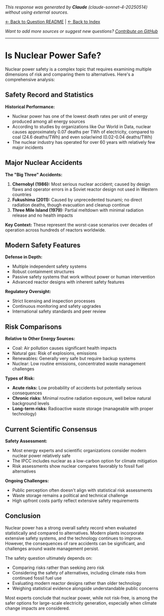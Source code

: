 <!-- 
Generated by: claude
Model: claude-sonnet-4-20250514
Prompt type: default
Generated at: 2025-06-08T20:42:33.934422
-->

*This response was generated by **Claude** (claude-sonnet-4-20250514) without using external sources.*

[← Back to Question README](README.md) | [← Back to Index](../README.md)

*Want to add more sources or suggest new questions? [Contribute on GitHub](https://github.com/justinwest/SuggestedSources)*

---

# Is Nuclear Power Safe?

Nuclear power safety is a complex topic that requires examining multiple dimensions of risk and comparing them to alternatives. Here's a comprehensive analysis:

## Safety Record and Statistics

**Historical Performance:**
- Nuclear power has one of the lowest death rates per unit of energy produced among all energy sources
- According to studies by organizations like Our World in Data, nuclear causes approximately 0.07 deaths per TWh of electricity, compared to coal (24.6 deaths/TWh) and even solar/wind (0.02-0.04 deaths/TWh)
- The nuclear industry has operated for over 60 years with relatively few major incidents

## Major Nuclear Accidents

**The "Big Three" Accidents:**
1. **Chernobyl (1986):** Most serious nuclear accident; caused by design flaws and operator errors in a Soviet reactor design not used in Western countries
2. **Fukushima (2011):** Caused by unprecedented tsunami; no direct radiation deaths, though evacuation and cleanup continue
3. **Three Mile Island (1979):** Partial meltdown with minimal radiation release and no health impacts

**Key Context:** These represent the worst-case scenarios over decades of operation across hundreds of reactors worldwide.

## Modern Safety Features

**Defense in Depth:**
- Multiple independent safety systems
- Robust containment structures
- Passive safety systems that work without power or human intervention
- Advanced reactor designs with inherent safety features

**Regulatory Oversight:**
- Strict licensing and inspection processes
- Continuous monitoring and safety upgrades
- International safety standards and peer review

## Risk Comparisons

**Relative to Other Energy Sources:**
- Coal: Air pollution causes significant health impacts
- Natural gas: Risk of explosions, emissions
- Renewables: Generally very safe but require backup systems
- Nuclear: Low routine emissions, concentrated waste management challenges

**Types of Risk:**
- **Acute risks:** Low probability of accidents but potentially serious consequences
- **Chronic risks:** Minimal routine radiation exposure, well below natural background levels
- **Long-term risks:** Radioactive waste storage (manageable with proper technology)

## Current Scientific Consensus

**Safety Assessment:**
- Most energy experts and scientific organizations consider modern nuclear power relatively safe
- The IPCC includes nuclear as a low-carbon option for climate mitigation
- Risk assessments show nuclear compares favorably to fossil fuel alternatives

**Ongoing Challenges:**
- Public perception often doesn't align with statistical risk assessments
- Waste storage remains a political and technical challenge
- High upfront costs partly reflect extensive safety requirements

## Conclusion

Nuclear power has a strong overall safety record when evaluated statistically and compared to alternatives. Modern plants incorporate extensive safety systems, and the technology continues to improve. However, the consequences of rare accidents can be significant, and challenges around waste management persist.

The safety question ultimately depends on:
- Comparing risks rather than seeking zero risk
- Considering the safety of alternatives, including climate risks from continued fossil fuel use
- Evaluating modern reactor designs rather than older technology
- Weighing statistical evidence alongside understandable public concerns

Most experts conclude that nuclear power, while not risk-free, is among the safer options for large-scale electricity generation, especially when climate change impacts are considered.
